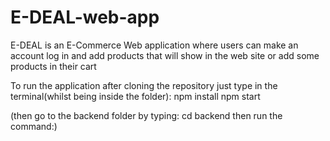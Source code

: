 # E-DEAL-web-app

E-DEAL is an E-Commerce Web application where users can make an account log in and add products that will show in the web site or add some products in their cart


To run the application after cloning the repository just type in the terminal(whilst being inside the  folder):
npm install
npm start

(then go to the backend folder by typing:
cd backend
then run the command:)
